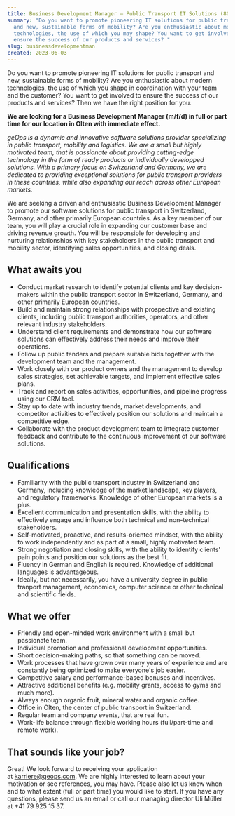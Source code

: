 ```yaml
---
title: Business Development Manager – Public Transport IT Solutions (80-100%)
summary: "Do you want to promote pioneering IT solutions for public transport
  and new, sustainable forms of mobility? Are you enthusiastic about modern
  technologies, the use of which you may shape? You want to get involved to
  ensure the success of our products and services? "
slug: businessdevelopmentman
created: 2023-06-03
---
```

Do you want to promote pioneering IT solutions for public transport and new, sustainable forms of mobility? Are you enthusiastic about modern technologies, the use of which you shape in coordination with your team and the customer? You want to get involved to ensure the success of our products and services? Then we have the right position for you.

**We are looking for a Business Development Manager (m/f/d) in full or part time for our location in Olten with immediate effect.**

*geOps is a dynamic and innovative software solutions provider specializing in public transport, mobility and logistics. We are a small but highly motivated team, that is passionate about providing cutting-edge technology in the form of ready products or individually developped solutions. With a primary focus on Switzerland and Germany, we are dedicated to providing exceptional solutions for public transport providers in these countries, while also expanding our reach across other European markets.*

We are seeking a driven and enthusiastic Business Development Manager to promote our software solutions for public transport in Switzerland, Germany, and other primarily European countries. As a key member of our team, you will play a crucial role in expanding our customer base and driving revenue growth. You will be responsible for developing and nurturing relationships with key stakeholders in the public transport and mobility sector, identifying sales opportunities, and closing deals. 

## What awaits you

* Conduct market research to identify potential clients and key decision-makers within the public transport sector in Switzerland, Germany, and other primarily European countries.
* Build and maintain strong relationships with prospective and existing clients, including public transport authorities, operators, and other relevant industry stakeholders.
* Understand client requirements and demonstrate how our software solutions can effectively address their needs and improve their operations.
* Follow up public tenders and prepare suitable bids together with the development team and the management.
* Work closely with our product owners and the management to develop sales strategies, set achievable targets, and implement effective sales plans.
* Track and report on sales activities, opportunities, and pipeline progress using our CRM tool.
* Stay up to date with industry trends, market developments, and competitor activities to effectively position our solutions and maintain a competitive edge.
* Collaborate with the product development team to integrate customer feedback and contribute to the continuous improvement of our software solutions.

## Qualifications

* Familiarity with the public transport industry in Switzerland and Germany, including knowledge of the market landscape, key players, and regulatory frameworks. Knowledge of other European markets is a plus.
* Excellent communication and presentation skills, with the ability to effectively engage and influence both technical and non-technical stakeholders.
* Self-motivated, proactive, and results-oriented mindset, with the ability to work independently and as part of a small, highly motivated team.
* Strong negotiation and closing skills, with the ability to identify clients' pain points and position our solutions as the best fit.
* Fluency in German and English is required. Knowledge of additional languages is advantageous.
* Ideally, but not necessarily, you have a university degree in public tranport management, economics, computer science or other technical and scientific fields. 

## What we offer

* Friendly and open-minded work environment with a small but passionate team.
* Individual promotion and professional development opportunities.
* Short decision-making paths, so that something can be moved.
* Work processes that have grown over many years of experience and are constantly being optimized to make everyone's job easier.
* Competitive salary and performance-based bonuses and incentives.
* Attractive additional benefits (e.g. mobility grants, access to gyms and much more).
* Always enough organic fruit, mineral water and organic coffee.
* Office in Olten, the center of public transport in Switzerland.
* Regular team and company events, that are real fun.
* Work-life balance through flexible working hours (full/part-time and remote work).

## That sounds like your job?

Great! We look forward to receiving your application at [karriere@geops.com](mailto:karriere@geops.com). We are highly interested to learn about your motivation or see references, you may have. Please also let us know when and to what extent (full or part time) you would like to start. If you have any questions, please send us an email or call our managing director Uli Müller at +41 79 925 15 37.